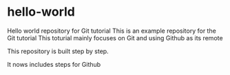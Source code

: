 # hello-world
Hello world repository for Git tutorial
This is an example repository for the Git tutorial 
This toturial mainly focuses on Git and using Github as its remote

This repository is built step by step.

It nows includes steps for Github
